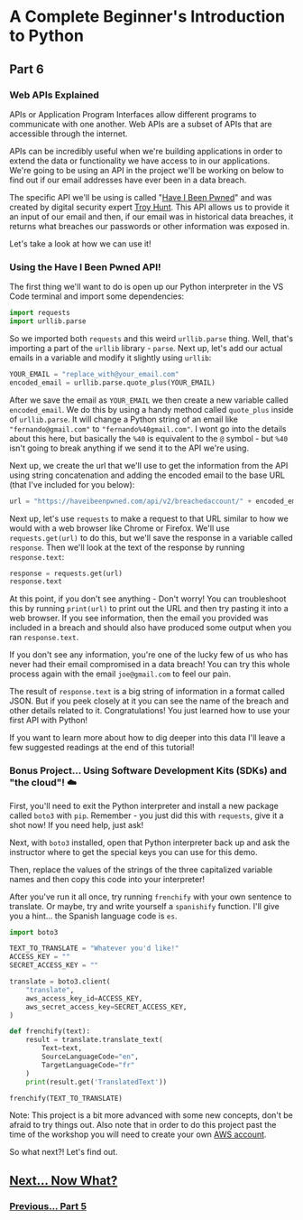 # A Complete Beginner's Introduction to Python

## Part 6

### Web APIs Explained

APIs or Application Program Interfaces allow different programs to communicate with one another. Web APIs are a subset of APIs that are accessible through the internet. 

APIs can be incredibly useful when we're building applications in order to extend the data or functionality we have access to in our applications. We're going to be using an API in the project we'll be working on below to find out if our email addresses have ever been in a data breach.

The specific API we'll be using is called "[Have I Been Pwned](https://haveibeenpwned.com)" and was created by digital security expert [Troy Hunt](https://www.troyhunt.com/about/). This API allows us to provide it an input of our email and then, if our email was in historical data breaches, it returns what breaches our passwords or other information was exposed in.

Let's take a look at how we can use it!

### Using the Have I Been Pwned API!

The first thing we'll want to do is open up our Python interpreter in the VS Code terminal and import some dependencies:

```py
import requests
import urllib.parse
```

So we imported both `requests` and this weird `urllib.parse` thing. Well, that's importing a part of the `urllib` library - `parse`. Next up, let's add our actual emails in a variable and modify it slightly using `urllib`:

```python
YOUR_EMAIL = "replace_with@your_email.com"
encoded_email = urllib.parse.quote_plus(YOUR_EMAIL)
```

After we save the email as `YOUR_EMAIL` we then create a new variable called `encoded_email`. We do this by using a handy method called `quote_plus` inside of `urllib.parse`. It will change a Python string of an email like `"fernando@gmail.com"` to `"fernando%40gmail.com"`. I wont go into the details about this here, but basically the `%40` is equivalent to the `@` symbol - but `%40` isn't going to break anything if we send it to the API we're using.

Next up, we create the url that we'll use to get the information from the API using string concatenation and adding the encoded email to the base URL (that I've included for you below):

```python
url = "https://haveibeenpwned.com/api/v2/breachedaccount/" + encoded_email
```

Next up, let's use `requests` to make a request to that URL similar to how we would with a web browser like Chrome or Firefox. We'll use `requests.get(url)` to do this, but we'll save the response in a variable called `response`. Then we'll look at the text of the response by running `response.text`:

```python
response = requests.get(url)
response.text
```

At this point, if you don't see anything - Don't worry! You can troubleshoot this by running `print(url)` to print out the URL and then try pasting it into a web browser. If you see information, then the email you provided was included in a breach and should also have produced some output when you ran `response.text`. 

If you don't see any information, you're one of the lucky few of us who has never had their email compromised in a data breach! You can try this whole process again with the email `joe@gmail.com` to feel our pain.

The result of `response.text` is a big string of information in a format called JSON. But if you peek closely at it you can see the name of the breach and other details related to it. Congratulations! You just learned how to use your first API with Python!

If you want to learn more about how to dig deeper into this data I'll leave a few suggested readings at the end of this tutorial!

### Bonus Project... Using Software Development Kits (SDKs) and "the cloud"! ☁️

First, you'll need to exit the Python interpreter and install a new package called `boto3` with `pip`. Remember - you just did this with `requests`, give it a shot now! If you need help, just ask!

Next, with `boto3` installed, open that Python interpreter back up and ask the instructor where to get the special keys you can use for this demo.

Then, replace the values of the strings of the three capitalized variable names and then copy this code into your interpreter!

After you've run it all once, try running `frenchify` with your own sentence to translate. Or maybe, try and write yourself a `spanishify` function. I'll give you a hint... the Spanish language code is `es`. 

```python
import boto3

TEXT_TO_TRANSLATE = "Whatever you'd like!"
ACCESS_KEY = ""
SECRET_ACCESS_KEY = ""

translate = boto3.client(
    "translate",
    aws_access_key_id=ACCESS_KEY,
    aws_secret_access_key=SECRET_ACCESS_KEY,
)

def frenchify(text):
    result = translate.translate_text(
        Text=text, 
        SourceLanguageCode="en",
        TargetLanguageCode="fr"
    )
    print(result.get('TranslatedText'))

frenchify(TEXT_TO_TRANSLATE)
```

Note: This project is a bit more advanced with some new concepts, don't be afraid to try things out. Also note that in order to do this project past the time of the workshop you will need to create your own [AWS account](https://aws.amazon.com/).

So what next?! Let's find out.

## [Next... Now What?](nowwhat.md)

### [Previous... Part 5](part5.md)
